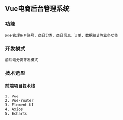 ## Vue电商后台管理系统
### 功能
```
用于管理用户账号，商品分类，商品信息，订单，数据统计等业务功能
```
### 开发模式
```
前后端分离开发模式
```
### 技术选型
#### 前端项目技术栈
```
1. Vue
2. Vue-router
3. Element-UI
4. Axios
5. Echarts
```
